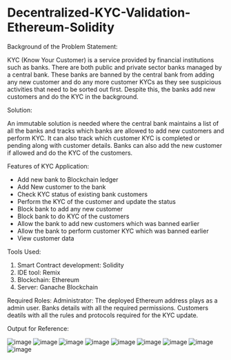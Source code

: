 # Decentralized-KYC-Validation-Ethereum-Solidity
Background of the Problem Statement:

KYC (Know Your Customer) is a service provided by financial institutions such as banks. There are both public and private sector banks managed by a central bank. These banks are banned by the central bank from adding any new customer and do any more customer KYCs as they see suspicious activities that need to be sorted out first. Despite this, the banks add new customers and do the KYC in the background.

Solution:

An immutable solution is needed where the central bank maintains a list of all the banks and tracks which banks are allowed to add new customers and perform KYC. 
It can also track which customer KYC is completed or pending along with customer details.
Banks can also add the new customer if allowed and do the KYC of the customers.

Features of KYC Application:
* Add new bank to Blockchain ledger
* Add New customer to the bank
* Check KYC status of existing bank customers
* Perform the KYC of the customer and update the status
* Block bank to add any new customer
* Block bank to do KYC of the customers
* Allow the bank to add new customers which was banned earlier
* Allow the bank to perform customer KYC which was banned earlier
* View customer data

Tools Used:
1.	Smart Contract development: Solidity
2.	IDE tool: Remix
3.	Blockchain: Ethereum
4.	Server: Ganache Blockchain

Required Roles:
Administrator: The deployed Ethereum address plays as a admin user.
Banks details with all the required permissions.
Customers deatils with all the rules and protocols required for the KYC update.

Output for Reference:

![image](https://user-images.githubusercontent.com/114467037/192463218-152f91a0-7312-4ad4-b391-675cfa791202.png)
![image](https://user-images.githubusercontent.com/114467037/192463514-30bd9637-633f-40c6-9104-0b1ce76bfe32.png)
![image](https://user-images.githubusercontent.com/114467037/192463582-8f5ad082-5de3-4763-837f-268eb1c3442c.png)
![image](https://user-images.githubusercontent.com/114467037/192463604-e5d8268a-601f-4a7c-9373-0320616d3c90.png)
![image](https://user-images.githubusercontent.com/114467037/192463627-6da5734a-43c5-4ec5-ae1d-55aee4530da5.png)
![image](https://user-images.githubusercontent.com/114467037/192463645-dac46527-ce4d-48a4-9abf-209d9dfcde63.png)
![image](https://user-images.githubusercontent.com/114467037/192463669-eb52bfcd-fe4c-4a52-9136-439d93615ddd.png)
![image](https://user-images.githubusercontent.com/114467037/192463695-287069d0-7cde-4c6a-baa5-1182c034b6a3.png)
![image](https://user-images.githubusercontent.com/114467037/192463714-140f3932-5cb0-41cb-a0b7-8cfc20b2ad7a.png)


